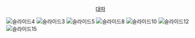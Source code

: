 
<div align="center">
  <a href="https://daedda.netlify.app/"> 대따 </a>
</div>





![슬라이드4](https://github.com/user-attachments/assets/f987f640-abab-4039-b3f4-90f3791e5f87)
![슬라이드3](https://github.com/user-attachments/assets/6d709c8c-f033-4bd5-aa13-74383b3b85e5)
![슬라이드5](https://github.com/user-attachments/assets/13f0dcb5-cd91-4f42-ad50-4919848beb4f)
![슬라이드8](https://github.com/user-attachments/assets/c0b6f995-6a0b-4b76-9176-21a59cda463e)
![슬라이드10](https://github.com/user-attachments/assets/4424116a-d8eb-47c5-8933-91a4e6d96cc2)
![슬라이드12](https://github.com/user-attachments/assets/240c7026-75b1-468e-b3bf-d628b5033486)
![슬라이드15](https://github.com/user-attachments/assets/69f807d4-2c9d-46e3-8753-4d5d1bcdc1a6)
